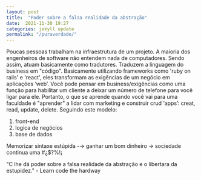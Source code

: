 ```yaml
---
layout: post
title:  "Poder sobre a falsa realidade da abstração"
date:  2021-11-30 19:27
categories: jekyll update
permalink: "/puraverdade/"
---
```


Poucas pessoas trabalham na infraestrutura de um projeto. A maioria dos engenheiros de software não entendem nada de computadores. 
Sendo assim, atuam basicamente como tradutores. Traduzem a linguagem do business em "código". 
Basicamente utilizando frameworks como 'ruby on rails' e 'react',  eles transformam as exigências de um negócio em aplicações ‘web’. 
Você pode pensar em business/exigências como uma função para habilitar um cliente a deixar um número de telefone para você ligar para ele. 
Portanto, o que se aprende quando você vai para uma faculdade é "aprender" a lidar com marketing e  construir crud ‘apps’: creat, read, update, delete. Seguindo este modelo:

<ol>
  <li value="1">front-end</li>
  <li>logica de negócios</li>
  <li>base de dados </li>
</ol>

Memorizar sintaxe estúpida -→ ganhar um bom dinheiro → sociedade continua uma #¿$?%!¡


"C lhe dá poder sobre a falsa realidade da abstração e o libertara da estupidez." - Learn code the hardway
